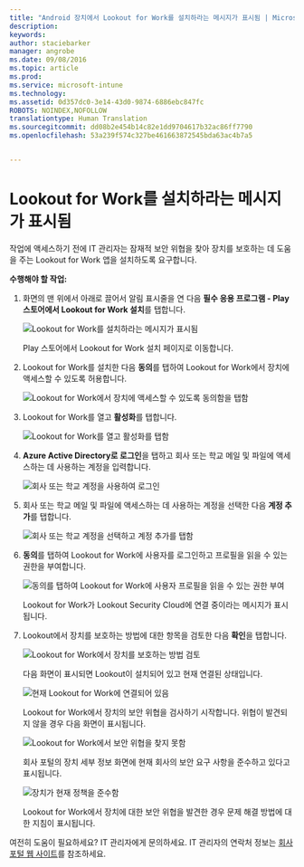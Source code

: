 ```yaml
---
title: "Android 장치에서 Lookout for Work를 설치하라는 메시지가 표시됨 | Microsoft Intune"
description: 
keywords: 
author: staciebarker
manager: angrobe
ms.date: 09/08/2016
ms.topic: article
ms.prod: 
ms.service: microsoft-intune
ms.technology: 
ms.assetid: 0d357dc0-3e14-43d0-9874-6886ebc847fc
ROBOTS: NOINDEX,NOFOLLOW
translationtype: Human Translation
ms.sourcegitcommit: dd08b2e454b14c82e1dd9704617b32ac86ff7790
ms.openlocfilehash: 53a239f574c327be461663872545bda63ac4b7a5


---
```


# Lookout for Work를 설치하라는 메시지가 표시됨

작업에 액세스하기 전에 IT 관리자는 잠재적 보안 위협을 찾아 장치를 보호하는 데 도움을 주는 Lookout for Work 앱을 설치하도록 요구합니다.


**수행해야 할 작업:**

1.  화면의 맨 위에서 아래로 끌어서 알림 표시줄을 연 다음 **필수 응용 프로그램 - Play 스토어에서 Lookout for Work 설치**를 탭합니다.

    ![Lookout for Work를 설치하라는 메시지가 표시됨](./media/lookout-required-app-install-android.png)

    Play 스토어에서 Lookout for Work 설치 페이지로 이동합니다.

2.  Lookout for Work를 설치한 다음 **동의**를 탭하여 Lookout for Work에서 장치에 액세스할 수 있도록 허용합니다.

    ![Lookout for Work에서 장치에 액세스할 수 있도록 동의함을 탭함](./media/lookout-accept-store-permissions-android.png)

3. Lookout for Work를 열고 **활성화**를 탭합니다.

    ![Lookout for Work를 열고 활성화를 탭함](./media/lookout-activate-button-android.png)

4. **Azure Active Directory로 로그인**을 탭하고 회사 또는 학교 메일 및 파일에 액세스하는 데 사용하는 계정을 입력합니다.

    ![회사 또는 학교 계정을 사용하여 로그인](./media/lookout-sign-in-azure-android.png)

5. 회사 또는 학교 메일 및 파일에 액세스하는 데 사용하는 계정을 선택한 다음 **계정 추가**를 탭합니다.

    ![회사 또는 학교 계정을 선택하고 계정 추가를 탭함](./media/lookout-pick-account-android.png)

6. **동의**를 탭하여 Lookout for Work에 사용자를 로그인하고 프로필을 읽을 수 있는 권한을 부여합니다.

    ![동의를 탭하여 Lookout for Work에 사용자 프로필을 읽을 수 있는 권한 부여](./media/lookout-needs-permission-to-view-profile-android.png)

    Lookout for Work가 Lookout Security Cloud에 연결 중이라는 메시지가 표시됩니다.

7. Lookout에서 장치를 보호하는 방법에 대한 항목을 검토한 다음 **확인**을 탭합니다.

    ![Lookout for Work에서 장치를 보호하는 방법 검토](./media/lookout-how-it-protects-your-device-android.png)

    다음 화면이 표시되면 Lookout이 설치되어 있고 현재 연결된 상태입니다.

    ![현재 Lookout for Work에 연결되어 있음](./media/lookout-you-are-now-connected-android.png)

    Lookout for Work에서 장치의 보안 위협을 검사하기 시작합니다. 위협이 발견되지 않을 경우 다음 화면이 표시됩니다.

    ![Lookout for Work에서 보안 위협을 찾지 못함](./media/lookout-scan-no-threats-found-android.png)

    회사 포털의 장치 세부 정보 화면에 현재 회사의 보안 요구 사항을 준수하고 있다고 표시됩니다.

    ![장치가 현재 정책을 준수함](./media/lookout-device-now-compliant-android.png)

    Lookout for Work에서 장치에 대한 보안 위협을 발견한 경우 문제 해결 방법에 대한 지침이 표시됩니다.

여전히 도움이 필요하세요? IT 관리자에게 문의하세요. IT 관리자의 연락처 정보는 [회사 포털 웹 사이트](http://portal.manage.microsoft.com)를 참조하세요.






<!--HONumber=Sep16_HO4-->


